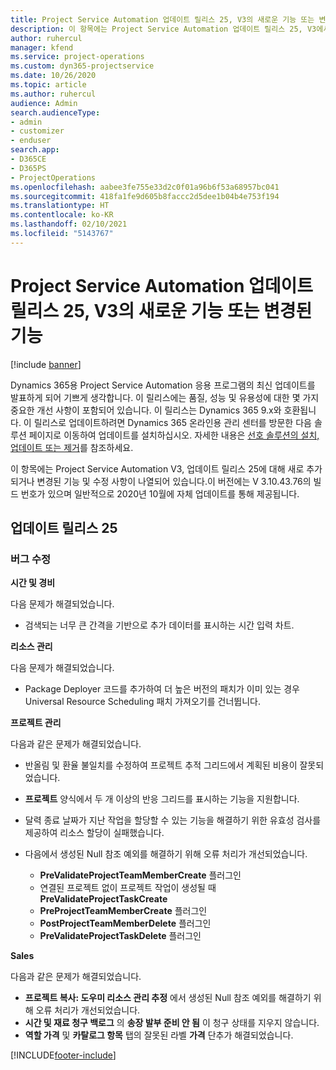 ```yaml
---
title: Project Service Automation 업데이트 릴리스 25, V3의 새로운 기능 또는 변경된 기능
description: 이 항목에는 Project Service Automation 업데이트 릴리스 25, V3에서 사용할 수 있는 기능 및 수정 사항이 나열되어 있습니다.
author: ruhercul
manager: kfend
ms.service: project-operations
ms.custom: dyn365-projectservice
ms.date: 10/26/2020
ms.topic: article
ms.author: ruhercul
audience: Admin
search.audienceType:
- admin
- customizer
- enduser
search.app:
- D365CE
- D365PS
- ProjectOperations
ms.openlocfilehash: aabee3fe755e33d2c0f01a96b6f53a68957bc041
ms.sourcegitcommit: 418fa1fe9d605b8faccc2d5dee1b04b4e753f194
ms.translationtype: HT
ms.contentlocale: ko-KR
ms.lasthandoff: 02/10/2021
ms.locfileid: "5143767"
---
```

# <a name="whats-new-or-changed-in-project-service-automation-update-release-25-v3"></a>Project Service Automation 업데이트 릴리스 25, V3의 새로운 기능 또는 변경된 기능

[!include [banner](../includes/psa-now-project-operations.md)]

Dynamics 365용 Project Service Automation 응용 프로그램의 최신 업데이트를 발표하게 되어 기쁘게 생각합니다. 이 릴리스에는 품질, 성능 및 유용성에 대한 몇 가지 중요한 개선 사항이 포함되어 있습니다. 이 릴리스는 Dynamics 365 9.x와 호환됩니다. 이 릴리스로 업데이트하려면 Dynamics 365 온라인용 관리 센터를 방문한 다음 솔루션 페이지로 이동하여 업데이트를 설치하십시오. 자세한 내용은 [선호 솔루션의 설치, 업데이트 또는 제거](https://docs.microsoft.com/power-platform/admin/install-remove-preferred-solution)를 참조하세요.

이 항목에는 Project Service Automation V3, 업데이트 릴리스 25에 대해 새로 추가되거나 변경된 기능 및 수정 사항이 나열되어 있습니다.이 버전에는 V 3.10.43.76의 빌드 번호가 있으며 일반적으로 2020년 10월에 자체 업데이트를 통해 제공됩니다.

## <a name="update-release-25"></a>업데이트 릴리스 25

### <a name="bug-fixes"></a>버그 수정

**시간 및 경비**

다음 문제가 해결되었습니다.

- 검색되는 너무 큰 간격을 기반으로 추가 데이터를 표시하는 시간 입력 차트.

**리소스 관리**

다음 문제가 해결되었습니다.

- Package Deployer 코드를 추가하여 더 높은 버전의 패치가 이미 있는 경우 Universal Resource Scheduling 패치 가져오기를 건너뜁니다.

**프로젝트 관리**

다음과 같은 문제가 해결되었습니다.

- 반올림 및 환율 불일치를 수정하여 프로젝트 추적 그리드에서 계획된 비용이 잘못되었습니다.
- **프로젝트** 양식에서 두 개 이상의 반응 그리드를 표시하는 기능을 지원합니다.
- 달력 종료 날짜가 지난 작업을 할당할 수 있는 기능을 해결하기 위한 유효성 검사를 제공하여 리소스 할당이 실패했습니다.
- 다음에서 생성된 Null 참조 예외를 해결하기 위해 오류 처리가 개선되었습니다.

    - **PreValidateProjectTeamMemberCreate** 플러그인
    - 연결된 프로젝트 없이 프로젝트 작업이 생성될 때 **PreValidateProjectTaskCreate**
    - **PreProjectTeamMemberCreate** 플러그인
    - **PostProjectTeamMemberDelete** 플러그인
    - **PreValidateProjectTaskDelete** 플러그인

**Sales**

다음과 같은 문제가 해결되었습니다.

- **프로젝트 복사: 도우미 리소스 관리 추정** 에서 생성된 Null 참조 예외를 해결하기 위해 오류 처리가 개선되었습니다.
- **시간 및 재료 청구 백로그** 의 **송장 발부 준비 안 됨** 이 청구 상태를 지우지 않습니다.
- **역할 가격** 및 **카탈로그 항목** 탭의 잘못된 라벨 **가격** 단추가 해결되었습니다.


[!INCLUDE[footer-include](../includes/footer-banner.md)]
